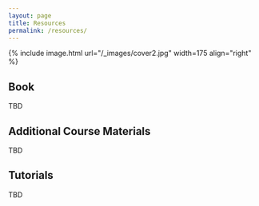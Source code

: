 ```yaml
---
layout: page
title: Resources
permalink: /resources/
---
```


{% include image.html url="/_images/cover2.jpg" width=175 align="right" %}

## Book
TBD 

## Additional Course Materials
TBD

## Tutorials
TBD
